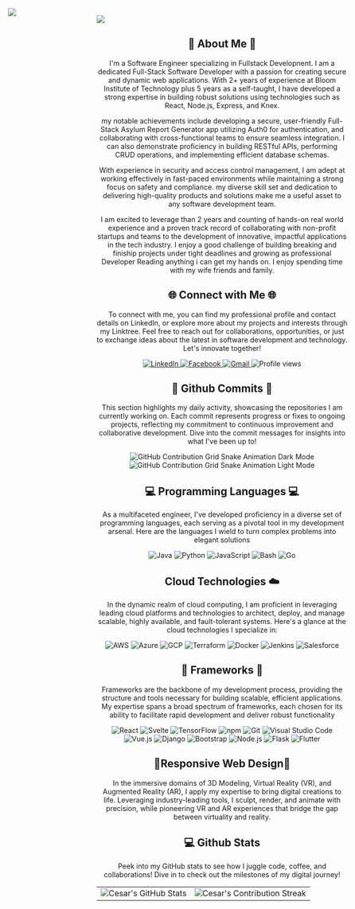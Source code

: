 


<!-- Hero Image 
<div id="container" align="center">
  <img src="https://github.com/fireship-io/skydiving-cat-parallax/raw/main/src/cat.gif?raw=true" alt="cat.gif" /> 
  <img src="https://github.com/fireship-io/skydiving-cat-parallax/blob/main/src/land.png?raw=true" alt="land.png" />
  <img src="https://github.com/fireship-io/skydiving-cat-parallax/blob/main/src/moon.png?raw=true" alt="moon.png"/>
</div>
-->

<div id="container" style="position:relative;">
</div>
  <p style="background-image: url('[moon.png](https://github.com/fireship-io/skydiving-cat-parallax/blob/main/src/moon.png?raw=true)');">
  <img src="https://github.com/fireship-io/skydiving-cat-parallax/raw/main/src/cat.gif?raw=true" id="cat.png" />
  <img src="https://github.com/fireship-io/skydiving-cat-parallax/blob/main/src/land.png?raw=true" id="land.png" style="position:absolute;left:50px;top:50px;" />


<div align="center">
    <h2>🚀 About Me 🚀</h2>
    <p>I'm a Software Engineer specializing in Fullstack Developnent. I am a dedicated Full-Stack Software Developer with a passion for creating secure and dynamic web applications. With 2+ years of experience at Bloom Institute of Technology plus 5 years as a self-taught, I have developed a strong expertise in building robust solutions using technologies such as React, Node.js, Express, and Knex.

my notable achievements include developing a secure, user-friendly Full-Stack Asylum Report Generator app utilizing Auth0 for authentication, and collaborating with cross-functional teams to ensure seamless integration. I can also demonstrate proficiency in building RESTful APIs, performing CRUD operations, and implementing efficient database schemas.

With experience in security and access control management, I am adept at working effectively in fast-paced environments while maintaining a strong focus on safety and compliance. my diverse skill set and dedication to delivering high-quality products and solutions make me a useful asset to any software development team.

I am excited to leverage than 2 years and counting of hands-on  real world experience and a proven track record of collaborating with non-profit startups and teams to the development of innovative, impactful applications in the tech industry. I enjoy a good challenge of building breaking and finiship projects under tight deadlines and growing as professional Developer Reading anything i can get my hands on. I enjoy spending time with my wife friends and family.</p>
</div>



<!-- CONNECT WITH ME -->
<div align="center">
<h2 align="center" class="section-heading">🌐 Connect with Me 🌐</h2>
<p> To connect with me, you can find my professional profile and contact details on LinkedIn, or explore more about my projects and interests through my Linktree. Feel free to reach out for collaborations, opportunities, or just to exchange ideas about the latest in software development and technology. Let's innovate together! </p>
<div align="center">
    <a href="https://www.linkedin.com/in/cesar-aguilar-blueavian9/">
        <img src="https://img.shields.io/badge/LinkedIn-0077B5?style=for-the-badge&logo=linkedin&logoColor=white" alt="LinkedIn"/>
    </a>
  <a href="<!-- add facebook url here -->">
    <img src="https://img.shields.io/badge/Facebook-1877F2?style=for-the-badge&logo=facebook&logoColor=white" alt="Facebook"/>
  </a>
 <a href="" target="_blank">
    <img src="https://img.shields.io/badge/Gmail-D14836?style=for-the-badge&logo=gmail&logoColor=white" alt="Gmail"/>
</a>
<img src="https://komarev.com/ghpvc/?username=ZanePearton&style=for-the-badge" alt="Profile views" />
</div>

    
<!-- GITHUB COMMITS -->
<div align="center">
  <h2>🚀 Github Commits 🚀</h2>
    <p>This section highlights my daily activity, showcasing the repositories I am currently working on. Each commit represents progress or fixes to ongoing projects, reflecting my commitment to continuous improvement and collaborative development. Dive into the commit messages for insights into what I've been up to!</p>
  <img src="https://raw.githubusercontent.com/zanepearton/zanepearton/output/github-contribution-grid-snake-dark.svg#gh-dark-mode-only" alt="GitHub Contribution Grid Snake Animation Dark Mode"/>
  <img src="https://raw.githubusercontent.com/zanepearton/zanepearton/output/github-contribution-grid-snake.svg#gh-light-mode-only" alt="GitHub Contribution Grid Snake Animation Light Mode"/>
</div>


<!-- PROGRAMMING LANGUAGES -->
<h2 align="center" class="section-heading"> 💻 Programming Languages 💻</h2>
<p> As a multifaceted engineer, I've developed proficiency in a diverse set of programming languages, each serving as a pivotal tool in my development arsenal. Here are the languages I wield to turn complex problems into elegant solutions</p>
<div align="center">
  <img src="https://img.shields.io/badge/Java-007396?style=for-the-badge&logo=java&logoColor=white" alt="Java" />
  <img src="https://img.shields.io/badge/Python-3776AB?style=for-the-badge&logo=python&logoColor=white" alt="Python"/>
  <img src="https://img.shields.io/badge/JavaScript-F7DF1E?style=for-the-badge&logo=javascript&logoColor=black" alt="JavaScript"/>
<!--   <img src="https://img.shields.io/badge/PowerShell-5391FE?style=for-the-badge&logo=powershell&logoColor=white" alt="PowerShell"/> -->
  <img src="https://img.shields.io/badge/Bash-4EAA25?style=for-the-badge&logo=gnu-bash&logoColor=white" alt="Bash"/>
<!--   <img src="https://img.shields.io/badge/Swift-FA7343?style=for-the-badge&logo=swift&logoColor=white" alt="Swift"/> -->
<!--   <img src="https://img.shields.io/badge/YAML-0A0A0A?style=for-the-badge" alt="YAML"/> -->
  <img src="https://img.shields.io/badge/Go-00ADD8?style=for-the-badge&logo=go&logoColor=white" alt="Go"/>
</div>

    
<!-- CLOUD TECHNOLOGIES --> 
<h2 align="center" class="section-heading"> Cloud Technologies ☁️</h2>
<p>In the dynamic realm of cloud computing, I am proficient in leveraging leading cloud platforms and technologies to architect, deploy, and manage scalable, highly available, and fault-tolerant systems. Here's a glance at the cloud technologies I specialize in:</p>
<div align="center">
  <img src="https://img.shields.io/badge/AWS-FF9900?style=for-the-badge&logo=amazonaws&logoColor=white" alt="AWS" />
  <img src="https://img.shields.io/badge/Azure-0089D6?style=for-the-badge&logo=microsoftazure&logoColor=white" alt="Azure"/>
  <img src="https://img.shields.io/badge/GCP-4285F4?style=for-the-badge&logo=googlecloud&logoColor=white" alt="GCP"/>
  <img src="https://img.shields.io/badge/Terraform-623CE4?style=for-the-badge&logo=terraform&logoColor=white" alt="Terraform"/>
  <img src="https://img.shields.io/badge/Docker-2496ED?style=for-the-badge&logo=docker&logoColor=white" alt="Docker"/>
  <img src="https://img.shields.io/badge/Jenkins-D24939?style=for-the-badge&logo=jenkins&logoColor=white" alt="Jenkins"/>
  <img src="https://img.shields.io/badge/Salesforce-00A1E0?style=for-the-badge&logo=salesforce&logoColor=white" alt="Salesforce"/>
</div>



<!-- FRAMEWORKS -->
<h2 align="center" class="section-heading">🔧 Frameworks 🔧</h2>
<p>Frameworks are the backbone of my development process, providing the structure and tools necessary for building scalable, efficient applications. My expertise spans a broad spectrum of frameworks, each chosen for its ability to facilitate rapid development and deliver robust functionality</p>
<div align="center">
  <img src="https://img.shields.io/badge/React-20232A?style=for-the-badge&logo=react&logoColor=61DAFB" alt="React"/>
  <img src="https://img.shields.io/badge/Svelte-FF3E00?style=for-the-badge&logo=svelte&logoColor=white" alt="Svelte"/>
  <img src="https://img.shields.io/badge/TensorFlow-FF6F00?style=for-the-badge&logo=tensorflow&logoColor=white" alt="TensorFlow"/>
  <img src="https://img.shields.io/badge/npm-CB3837?style=for-the-badge&logo=npm&logoColor=white" alt="npm"/>
  <img src="https://img.shields.io/badge/Git-F05032?style=for-the-badge&logo=git&logoColor=white" alt="Git"/>
  <img src="https://img.shields.io/badge/Visual%20Studio%20Code-007ACC?style=for-the-badge&logo=visualstudiocode&logoColor=white" alt="Visual Studio Code"/>
  <img src="https://img.shields.io/badge/Vue.js-4FC08D?style=for-the-badge&logo=vuedotjs&logoColor=white" alt="Vue.js"/>
  <img src="https://img.shields.io/badge/Django-092E20?style=for-the-badge&logo=django&logoColor=green" alt="Django"/>
<!--   <img src="https://img.shields.io/badge/Firebase-FFCA28?style=for-the-badge&logo=firebase&logoColor=white" alt="Firebase"/> -->
  <img src="https://img.shields.io/badge/Bootstrap-7952B3?style=for-the-badge&logo=bootstrap&logoColor=white" alt="Bootstrap"/>
  <img src="https://img.shields.io/badge/Node.js-339933?style=for-the-badge&logo=nodedotjs&logoColor=white" alt="Node.js"/>
  <img src="https://img.shields.io/badge/Flask-000000?style=for-the-badge&logo=flask&logoColor=white" alt="Flask"/>
  <img src="https://img.shields.io/badge/Flutter-02569B?style=for-the-badge&logo=flutter&logoColor=white" alt="Flutter"/> 
</div>


<h2 align="center" class="section-heading">
<!-- 3D MODELING + AV + AR -->
    👾Responsive Web Design👾
</h2>
    <!--3D Modeling + VR + AR --> 
<p>In the immersive domains of 3D Modeling, Virtual Reality (VR), and Augmented Reality (AR), I apply my expertise to bring digital creations to life. Leveraging industry-leading tools, I sculpt, render, and animate with precision, while pioneering VR and AR experiences that bridge the gap between virtuality and reality.</p>

<!-- Need to fix in order to display Certificate HTML style
<a href="https://www.freecodecamp.org/fccacd6a8f9-f669-47ef-8b0e-87a7592ade1c"><img src="https://cdn.freecodecamp.org/platform/english/images/quincy-larson-signature.svg" width="50px" height="50px"/></a> -->
<!--
<div align="center">
  <img src="https://img.shields.io/badge/Unreal_Engine-313131?style=for-the-badge&logo=unreal-engine&logoColor=white" alt="Unreal Engine"/>
  <img src="https://img.shields.io/badge/Unity-000000?style=for-the-badge&logo=unity&logoColor=white" alt="Unity"/>
  <img src="https://img.shields.io/badge/3DS_Max-0696D7?style=for-the-badge&logo=autodesk&logoColor=white" alt="3DS Max"/>
  <img src="https://img.shields.io/badge/Maya-0696D7?style=for-the-badge&logo=autodesk&logoColor=white" alt="Maya"/>
  <img src="https://img.shields.io/badge/Rhino-801010?style=for-the-badge&logo=rhinoceros&logoColor=white" alt="Rhino"/>
  <img src="https://img.shields.io/badge/MeshLab-FF4000?style=for-the-badge" alt="MeshLab"/>
  <img src="https://img.shields.io/badge/ZBrush-5491F1?style=for-the-badge" alt="ZBrush"/>
  <img src="https://img.shields.io/badge/Revit-FF9E0B?style=for-the-badge&logo=autodesk&logoColor=white" alt="Revit"/>
  <img src="https://img.shields.io/badge/ArchiCAD-0081CF?style=for-the-badge" alt="ArchiCAD"/>
  <img src="https://img.shields.io/badge/Oculus-1C1E20?style=for-the-badge&logo=oculus&logoColor=white" alt="Oculus"/>
</div>
-->

<!-- GITHUB STATS -->
<div align="center">
<h2 align="center" class="section-heading"> 💻 Github Stats</h2>
<p>Peek into my GitHub stats to see how I juggle code, coffee, and collaborations! Dive in to check out the milestones of my digital journey!</p>
 <table align="center" width="100%" height="100%" >
    <tr>
       <td><img style="border: none;" src="https://github-profile-summary-cards.vercel.app/api/cards/profile-details?username=blueavian9&theme=github_dark" alt="Cesar's GitHub Stats"/></td>   
       <td><img style="border: none;" src="https://github-readme-streak-stats.herokuapp.com/?user=blueavian9&theme=merko" alt="Cesar's Contribution Streak"/></td>
    </tr>
 </table>

 <table align="center" width="100%" height="100%" >
    <tr>
        <td><img style="border: none;" src="https://github-profile-summary-cards.vercel.app/api/cards/stats?username=blueavian9&theme=github_dark" alt="Cesar's GitHub Stats"/></td>
        <td><img style="border: none;" src="https://github-profile-summary-cards.vercel.app/api/cards/productive-time?username=blueavian9&theme=github_dark&utcOffset=10" alt="Cesar's GitHub Stats"/>
        <td><img style="border: none;" src="https://github-profile-summary-cards.vercel.app/api/cards/repos-per-language?username=blueavian9&theme=github_dark" alt="Cesar's GitHub Stats"/></td>
        <td><img style="border: none;" src="https://github-profile-summary-cards.vercel.app/api/cards/most-commit-language?username=blueavian9&theme=github_dark" alt="Cesar's GitHub Stats"/></td>
    </tr>
 </table>
</div>



<div align="center">
    <h1><img src="https://readme-typing-svg.herokuapp.com?font=Jetbrains+mono&size=40&duration=3000&color=33FF33&center=true&vCenter=true&width=435&lines=Hey..+I'm+Cesar;This+is..;..my+Github..;" alt="Typing SVG"/></h1>
    <p><img src="termina-gh.gif" alt="Terminal GH GIF" /></p>
</div>


## 💬 Aks me about: 

| **FRONT END SKILLS AND EXPERIENCE**                                                                |  
|----------------------------------------------------------------------------------------------------|
| <a class="UI/UX-Prin" href="https://www.virgingalactic.com/" target="_blank" alt="UI/UX-Principles">**UI/UX Principles**</a>       | <a class="PSQL" href="https://en.wikipedia.org/wiki/PostgreSQL" target="_blank" alt="PostgreSQL-Admin">**PostgreSQL Administration**</a> | <a id="CSS-Access" href="https://developer.mozilla.org/en-US/docs/Learn/Accessibility/CSS_and_JavaScript" target="_blank" alt="CSS-Access">**CSS Accesibility**</a>                  |
| **CSS Variables**          | **Web Applications**          | **Application Testing**               |
| **HTML5 Markup**           | **Desktop Applications**      | **CSS FlexBox Model**                     |
| **CSS3 Markup**            | **CSS Flexbox**               | **CSS Typography**                    |
| **CSS Grid**               | **ES6**                       | **Deployment**                        |
| **Context API**            | **Python3**                   | **VS Code**                           |
| **Express**                | **SaaS**                      | **Bootstrap**                         | 
| **Server Administration**  | **Project Management**        | **Figma Framework**                   | 
| **Java Programming**       | **Flask Micro-Framework**     | **Responsive Web Design Principles**  | 
| **React JS Projects**      | **Tailwind CSS Projects**     | **Linux Administration**              |
| **Git Bash CommandLine**    | **React Router**              | **Redux**                            |
| **Git CLI**                | **UI Principles**             | **Debugging**                         |
|                                                                                                    |
| **BACK END SKILLS AND EXPERIENCE**                                                                 |
|                                                                                                    |
| **MySQL**                  | **SQLite**                    | **JQuery**                            | 
| **React State Management** | **HTTP/Ajax                   | **TypeScript**                        |
| **DOM.JS**                 | **Unit Testing**              | **Node.JS**                           | 
| **Next.JS**                | **Primality  Testing Algorithms** | **Tables**                        |  
| **Cypress**                | **POSTMAN**                   | **SANITY**                            |
| **Dynamic Programming**    | **Exponential by Squaring**   | **String Matching and Parsing**       |
| **OOP**                    |  **Agile Project Management** | **Architecture**                      |
| **Web API's Data Persistence**|  **Authentication**        | **Auth0 Security**                    |               



<p align="center"><a href="https://www.linkedin.com/in/cesar-aguilar-blueavian9/" target="blank">
  <img src="https://img.icons8.com/color/48/linkedin.png" width="50" height="50" alt="linkedin"/></a>
</p>
 <p align-text="center"><strong>Click on Linkedin icon</strong></p> 
  


<button>
<p align="center">
  <a href="https://octodex.github.com/" target="_blank"><img align="center" src="https://myoctocat.com/assets/images/base-octocat.svg" alt="Shows-Octocat-raising-a-tentacle" height="50" width="50" /></a>
</p>
  
<p align-text="center">Click on Octocat</p>
</button>
<!--
<h3 align="left">Let's Chat over a cup of Coffee. <img align="center" src="https://img.icons8.com/stickers/100/coffee-maker.png" width="50" height="50" alt="coffee-maker"/></h3> -->


<!-- LANGUAGES AND TOOLS --> 

<h3 align="center">Languages and Tools:</h3>
<p>
 <img align="center" src="https://raw.githubusercontent.com/yurijserrano/Github-Profile-Readme-Logos/master/ides/pycharm.svg" width="50px" alt="pycharm" />
 <img align="center" src="https://raw.githubusercontent.com/yurijserrano/Github-Profile-Readme-Logos/master/frameworks/boostrap.svg" width="50px" alt="bootstrap" />
 <img align="center" src="https://raw.githubusercontent.com/yurijserrano/Github-Profile-Readme-Logos/master/frameworks/django.svg" width="50px" alt="django" />
 <img align="center" src="https://raw.githubusercontent.com/yurijserrano/Github-Profile-Readme-Logos/master/frameworks/react.svg" width="50px" alt="react" />
 <img align="center" src="https://raw.githubusercontent.com/yurijserrano/Github-Profile-Readme-Logos/master/frameworks/redux.svg" width="50px" alt="redux" />
 <img align="center" src="https://raw.githubusercontent.com/yurijserrano/Github-Profile-Readme-Logos/master/frameworks/nodejs.svg" width="50px" alt="nodejs" />
 <img align="center" src="https://raw.githubusercontent.com/yurijserrano/Github-Profile-Readme-Logos/master/frameworks/angular.svg" width="50px" alt="angular" />
</p>

<p>
  <img align="center" width="50" height="50" src="https://img.icons8.com/3d-fluency/94/github.png" alt="github"/>
  <img align="center" src="https://raw.githubusercontent.com/yurijserrano/Github-Profile-Readme-Logos/master/cloud/heroku.svg" width="50px" alt="heroku" />
  <img align="center" src="https://raw.githubusercontent.com/yurijserrano/Github-Profile-Readme-Logos/master/databases/mysql.svg" width="50px" alt="mysql" />
  <img align="center" src="https://img.icons8.com/ios/50/sqlite.png" width="50" height="50" alt="sqlite"/>
  <img align="center" src="https://raw.githubusercontent.com/yurijserrano/Github-Profile-Readme-Logos/master/others/npm.svg" width="50px" alt="npm" />
  <img align="center" src="https://img.icons8.com/color/48/git.png" width="50" height="50" alt="git"/>
  <img align="center" src="https://img.icons8.com/external-flaticons-lineal-color-flat-icons/64/external-database-100-most-used-icons-flaticons-lineal-color-flat-icons.png" width="50" height="50" alt="external-database-100-most-used-icons-flaticons-lineal-color-flat-icons"/>
</p>

<p>
  <img align="center" src="https://raw.githubusercontent.com/yurijserrano/Github-Profile-Readme-Logos/master/others/html.svg" width="50px" alt="html" />
  <img align="center" src="https://raw.githubusercontent.com/yurijserrano/Github-Profile-Readme-Logos/master/others/css.svg" width="50px" alt="css" />
  <img align="center" src="https://raw.githubusercontent.com/yurijserrano/Github-Profile-Readme-Logos/master/others/json.svg" width="50px" alt="json" />
  <img align="center" src="https://raw.githubusercontent.com/yurijserrano/Github-Profile-Readme-Logos/master/programming%20languages/bash.svg" width="50px" alt="bash" />
  <img align="center" src="https://raw.githubusercontent.com/yurijserrano/Github-Profile-Readme-Logos/master/programming%20languages/java.svg" width="70px" alt="java" />
  <img align="center" src="https://raw.githubusercontent.com/yurijserrano/Github-Profile-Readme-Logos/master/programming%20languages/javascript.svg" width="50px" alt="javascript" />
  <img align="center" src="https://raw.githubusercontent.com/yurijserrano/Github-Profile-Readme-Logos/master/programming%20languages/python.svg" width="50px" alt="python" />
</p>

<p>
  <img align="center" src="https://raw.githubusercontent.com/yurijserrano/Github-Profile-Readme-Logos/master/programming%20languages/typescript.svg" width="50px" alt="typescript" />
  <img align="center" src="https://raw.githubusercontent.com/yurijserrano/Github-Profile-Readme-Logos/master/text%20editors/vscode.svg" width="50px" alt="vscode" />
  <img align="center" src="https://img.icons8.com/clouds/100/api.png" width="50" height="50" alt="api"/> 
  <img align="center" src="https://img.icons8.com/external-flaticons-flat-flat-icons/64/external-full-stack-computer-programming-flaticons-flat-flat-icons-2.png" width="50" height="50" alt="external-full-stack-computer-programming-flaticons-flat-flat-icons-2"/>
  <img align="center" src="https://img.icons8.com/external-flat-icons-vectorslab/68/external-Debugging-cyber-security-flat-icons-vectorslab.png"  width="50" height="50" alt="external-Debugging-cyber-security-flat-icons-vectorslab"/>
  <img align="center" src="https://img.icons8.com/dusk/64/bot--v1.png" width="50" height="50"alt="bot--v1"/>
  <img align="center" src="https://img.icons8.com/stickers/100/creativity-and-resourcefulness.png" width="50" height="50" alt="creativity-and-resourcefulness"/>
</p>
  <p>
    <img align="center" src="https://img.icons8.com/stickers/100/slack-new.png" width="50" height="50" alt="slack-new"/>
    <img align="center" src="https://img.icons8.com/cute-clipart/64/zoom.png" width="50" height="50" alt="zoom"/>
    
  </p>

<!-- Apply BADGES HERE borrowed from `https://dev.to/envoy_/150-badges-for-github-pnk` -->

![HTML5](https://img.shields.io/badge/html5-%23E34F26.svg?style=for-the-badge&logo=html5&logoColor=white)
![CSS3](https://img.shields.io/badge/css3-%231572B6.svg?style=for-the-badge&logo=css3&logoColor=white)
![JavaScript](https://img.shields.io/badge/javascript-%23323330.svg?style=for-the-badge&logo=javascript&logoColor=%23F7DF1E)
![React](https://img.shields.io/badge/react-%2320232a.svg?style=for-the-badge&logo=react&logoColor=%2361DAFB)
![Redux](https://img.shields.io/badge/redux-%23593d88.svg?style=for-the-badge&logo=redux&logoColor=white)
[![Bootstrap](https://img.shields.io/badge/Bootstrap-7952B3?logo=bootstrap&logoColor=fff)](#)
![React Router](https://img.shields.io/badge/React_Router-CA4245?style=for-the-badge&logo=react-router&logoColor=white)
![Python](https://img.shields.io/badge/python-3670A0?style=for-the-badge&logo=python&logoColor=ffdd54)
<br>
![Styled Components](https://img.shields.io/badge/styled--components-DB7093?style=for-the-badge&logo=styled-components&logoColor=white)
![Express.js](https://img.shields.io/badge/express.js-%23404d59.svg?style=for-the-badge&logo=express&logoColor=%2361DAFB)
![NodeJS](https://img.shields.io/badge/node.js-%2343853D.svg?style=for-the-badge&logo=node.js&logoColor=white)
![Postman](https://img.shields.io/badge/Postman-FF6C37?style=for-the-badge&logo=postman&logoColor=red)

![Jest](https://img.shields.io/badge/-jest-%23C21325?style=for-the-badge&logo=jest&logoColor=white)
![Figma](https://img.shields.io/badge/figma-%23F24E1E.svg?style=for-the-badge&logo=figma&logoColor=white)


<p><img align="left" src="https://github-readme-stats.vercel.app/api/top-langs?username=blueavian9&theme=dracula&count_private=true&show_icons=true&locale=en&layout=compact" alt="blueavian9" /></p>

<p><img align="center" src="https://github-readme-stats.vercel.app/api?username=blueavian9&show_icons=true&locale=en&theme=dracula&count_private=true&hide=stars" alt="blueavian9" /></p>

<p><img align="center" src="https://github-readme-streak-stats.herokuapp.com/?user=blueavian9&theme=dracula" alt="blueavian9" /></p>


<p align="center">✨ Fun Facts ✨</p>

- 😄 I am excited to be part of a team that contributes on projects of great importance and would love to discuss any opportunities for further reconsideration. 

- 🔭 I’m currently working on 3D Portfolio using tailwindcss, React class components, where i display multifple projects i have built during my Coding Bootcamp Journey ...
  
- 👯 I’m looking to collaborate and help out as much as possible i am dedicated, hard-working and believe that it is better to give than to recieve...
  
- 🤔 I’m looking for help with masterying my Algorithms and Data Structures to an Expert level based knowledge...
  
- 💬 Ask me about the projects that i have worked on and what kind of stuff I am building now as a Full-stack Software Engineer Graduate.
  
- 👨‍💻  2+ years real world hands-on experience at Bloom Institute of Technology and a proven track record of collaborating with teams to build cutting-edge applications, I am poised to make an immediate impact on your development team.
  
- I'm currently learning Java

- 🌱 I'm looking for help with getting experience / unpaid internship / non-profit / contribute

- ⚡ Fun facts: I am a dedicated, caring, and hardworking husband  Another fun fact is that ever since I can remember, I have always been fascinated by programming, dating back to the Myspace era.

-  📝 through out my 7+ self-taught years, I have learned to fall in love with knowledge, and appreciate the History of A.I. and Technology in General.
  
- I graduated with Academic Achievement Awards in Social Studies.

- 📧 I have hyper intelligent awareness and like challenges

- 📫 sooner or later i solve most problem that i come across.

<br/><br/>
<hr/>


<h3 align="center">
    <img src="https://readme-typing-svg.herokuapp.com/?font=Righteous&size=25&center=true&vCenter=true&width=500&height=70&duration=4000&lines=Thanks+for+visiting!+✌️;+Shoot+me+a+message+on+Linkedin!;I'm+always+down+to+collab+:)">
</h3>

<br/>
<hr/>
